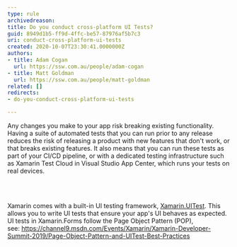 ```yaml
---
type: rule
archivedreason: 
title: Do you conduct cross-platform UI Tests?
guid: 8949d1b5-ff9d-4ffc-be57-87976af5b7c3
uri: conduct-cross-platform-ui-tests
created: 2020-10-07T23:30:41.0000000Z
authors:
- title: Adam Cogan
  url: https://ssw.com.au/people/adam-cogan
- title: Matt Goldman
  url: https://ssw.com.au/people/matt-goldman
related: []
redirects:
- do-you-conduct-cross-platform-ui-tests

---
```



<p class="ssw15-rteElement-P">Any changes you make to your app risk breaking existing functionality. Having a suite of automated tests that you can run prior to any release reduces the risk of releasing a product with new features that don't work, or that breaks existing features. It also means that you can run these tests as part of your CI/CD pipeline, or with a dedicated testing infrastructure such as Xamarin Test Cloud in Visual Studio App Center, which runs your tests on real devices.​​<br></p>
<br><excerpt class='endintro'></excerpt><br>
<p>​Xamarin comes with a built-in UI testing framework, <a href="https&#58;//docs.microsoft.com/en-us/appcenter/test-cloud/frameworks/uitest/">Xamarin.UITest​</a>. This allows you to write UI tests that ensure your app's UI behaves as expected. UI tests in Xamarin.Forms follow the Page Object Pattern (POP), see&#58;&#160;<a href="https&#58;//channel9.msdn.com/Events/Xamarin/Xamarin-Developer-Summit-2019/Page-Object-Pattern-and-UITest-Best-Practices">https&#58;//channel9.msdn.com/Events/Xamarin/Xamarin-Developer-Summit-2019/Page-Object-Pattern-and-UITest-Best-Practices</a>​<br></p>


